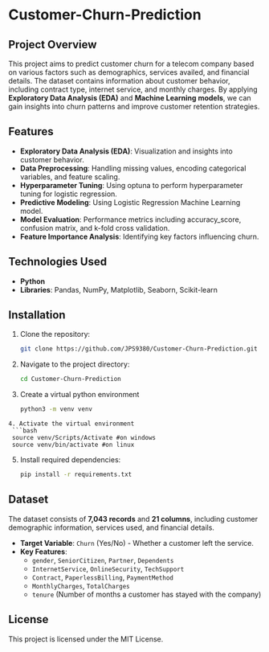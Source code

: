 # Customer-Churn-Prediction

## Project Overview
This project aims to predict customer churn for a telecom company based on various factors such as demographics, services availed, and financial details. The dataset contains information about customer behavior, including contract type, internet service, and monthly charges. By applying **Exploratory Data Analysis (EDA)** and **Machine Learning models**, we can gain insights into churn patterns and improve customer retention strategies.

## Features
- **Exploratory Data Analysis (EDA)**: Visualization and insights into customer behavior.
- **Data Preprocessing**: Handling missing values, encoding categorical variables, and feature scaling.
- **Hyperparameter Tuning**: Using optuna to perform hyperparameter tuning for logistic regression.
- **Predictive Modeling**: Using Logistic Regression Machine Learning model.
- **Model Evaluation**: Performance metrics including accuracy_score, confusion matrix, and k-fold cross validation. 
- **Feature Importance Analysis**: Identifying key factors influencing churn.

## Technologies Used
- **Python**
- **Libraries**: Pandas, NumPy, Matplotlib, Seaborn, Scikit-learn

## Installation
1. Clone the repository:
   ```bash
   git clone https://github.com/JPS9380/Customer-Churn-Prediction.git
   ```
2. Navigate to the project directory:
   ```bash
   cd Customer-Churn-Prediction
   ```
3. Create a virtual python environment
   ```bash
   python3 -m venv venv
  ```
4. Activate the virtual environment
   ```bash
   source venv/Scripts/Activate #on windows
   source venv/bin/activate #on linux
  ```
5. Install required dependencies:
   ```bash
   pip install -r requirements.txt
   ```

## Dataset
The dataset consists of **7,043 records** and **21 columns**, including customer demographic information, services used, and financial details.

- **Target Variable**: `Churn` (Yes/No) - Whether a customer left the service.
- **Key Features**:
  - `gender`, `SeniorCitizen`, `Partner`, `Dependents`
  - `InternetService`, `OnlineSecurity`, `TechSupport`
  - `Contract`, `PaperlessBilling`, `PaymentMethod`
  - `MonthlyCharges`, `TotalCharges`
  - `tenure` (Number of months a customer has stayed with the company)

## License
This project is licensed under the MIT License.

